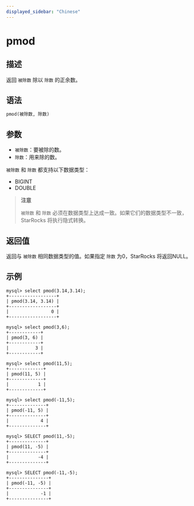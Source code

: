 ```yaml
---
displayed_sidebar: "Chinese"
---
```


# pmod

## 描述

返回 `被除数` 除以 `除数` 的正余数。

## 语法

```SQL
pmod(被除数, 除数)
```

## 参数

- `被除数`：要被除的数。
- `除数`：用来除的数。

`被除数` 和 `除数` 都支持以下数据类型：

- BIGINT
- DOUBLE

> **注意**
>
> `被除数` 和 `除数` 必须在数据类型上达成一致。如果它们的数据类型不一致，StarRocks 将执行隐式转换。

## 返回值

返回与 `被除数` 相同数据类型的值。如果指定 `除数` 为0，StarRocks 将返回NULL。

## 示例

```Plain
mysql> select pmod(3.14,3.14);
+------------------+
| pmod(3.14, 3.14) |
+------------------+
|                0 |
+------------------+

mysql> select pmod(3,6);
+------------+
| pmod(3, 6) |
+------------+
|          3 |
+------------+

mysql> select pmod(11,5);
+-------------+
| pmod(11, 5) |
+-------------+
|           1 |
+-------------+

mysql> select pmod(-11,5);
+--------------+
| pmod(-11, 5) |
+--------------+
|            4 |
+--------------+

mysql> SELECT pmod(11,-5);
+--------------+
| pmod(11, -5) |
+--------------+
|           -4 |
+--------------+

mysql> SELECT pmod(-11,-5);
+---------------+
| pmod(-11, -5) |
+---------------+
|            -1 |
+---------------+
```